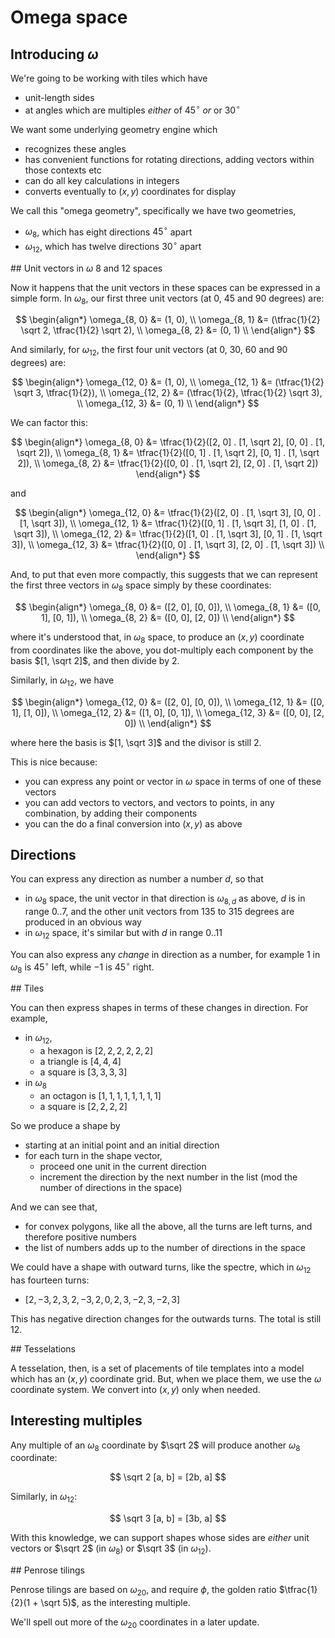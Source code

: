 # Omega space

## Introducing $\omega$

We're going to be working with tiles which have

* unit-length sides
* at angles which are multiples _either_ of $45^\circ$ _or_ or $30^\circ$

We want some underlying geometry engine which

* recognizes these angles
* has convenient functions for rotating directions, adding vectors within those contexts etc
* can do all key calculations in integers
* converts eventually to $(x,y)$ coordinates for display

We call this "omega geometry", specifically we have two geometries,

* $\omega_8$, which has eight directions $45^\circ$ apart
* $\omega_{12}$, which has twelve directions $30^\circ$ apart

## Unit vectors in $\omega$ 8 and 12 spaces

Now it happens that the unit vectors in these spaces can be expressed in a simple form.  In $\omega_8$, our first three unit vectors (at 0, 45 and 90 degrees) are:

$$
\begin{align*}
\omega_{8, 0} &= (1, 0), \\
\omega_{8, 1} &= (\tfrac{1}{2} \sqrt 2, \tfrac{1}{2} \sqrt 2), \\
\omega_{8, 2} &= (0, 1) \\
\end{align*}
$$

And similarly, for $\omega_{12}$, the first four unit vectors (at 0, 30, 60 and 90 degrees) are:

$$
\begin{align*}
\omega_{12, 0} &= (1, 0), \\
\omega_{12, 1} &= (\tfrac{1}{2} \sqrt 3, \tfrac{1}{2}), \\
\omega_{12, 2} &= (\tfrac{1}{2}, \tfrac{1}{2} \sqrt 3), \\
\omega_{12, 3} &= (0, 1) \\
\end{align*}
$$

We can factor this:

$$
\begin{align*}
\omega_{8, 0} &= \tfrac{1}{2}([2, 0] . [1, \sqrt 2], [0, 0] . [1, \sqrt 2]), \\
\omega_{8, 1} &= \tfrac{1}{2}([0, 1] . [1, \sqrt 2], [0, 1] . [1, \sqrt 2]), \\
\omega_{8, 2} &= \tfrac{1}{2}([0, 0] . [1, \sqrt 2], [2, 0] . [1, \sqrt 2])
\end{align*}
$$

and

$$
\begin{align*}
\omega_{12, 0} &= \tfrac{1}{2}([2, 0] . [1, \sqrt 3], [0, 0] . [1, \sqrt 3]), \\
\omega_{12, 1} &= \tfrac{1}{2}([0, 1] . [1, \sqrt 3], [1, 0] . [1, \sqrt 3]), \\
\omega_{12, 2} &= \tfrac{1}{2}([1, 0] . [1, \sqrt 3], [0, 1] . [1, \sqrt 3]), \\
\omega_{12, 3} &= \tfrac{1}{2}([0, 0] . [1, \sqrt 3], [2, 0] . [1, \sqrt 3]) \\
\end{align*}
$$

And, to put that even more compactly, this suggests that we can represent the first three vectors in $\omega_8$ space simply by these coordinates:

$$
\begin{align*}
\omega_{8, 0} &= ([2, 0], [0, 0]), \\
\omega_{8, 1} &= ([0, 1], [0, 1]), \\
\omega_{8, 2} &= ([0, 0], [2, 0]) \\
\end{align*}
$$

where it's understood that, in $\omega_8$ space, to produce an $(x, y)$ coordinate from coordinates like the above, you dot-multiply each component by the basis $[1, \sqrt 2]$, and then divide by 2.

Similarly, in $\omega_{12}$, we have

$$
\begin{align*}
\omega_{12, 0} &= ([2, 0], [0, 0]), \\
\omega_{12, 1} &= ([0, 1], [1, 0]), \\
\omega_{12, 2} &= ([1, 0], [0, 1]), \\
\omega_{12, 3} &= ([0, 0], [2, 0]) \\
\end{align*}
$$

where here the basis is $[1, \sqrt 3]$ and the divisor is still 2.

This is nice because:

* you can express any point or vector in $\omega$ space in terms of one of these vectors
* you can add vectors to vectors, and vectors to points, in any combination, by adding their components
* you can the do a final conversion into $(x, y)$ as above

## Directions

You can express any direction as number a number $d$, so that

* in $\omega_8$ space, the unit vector in that direction is $\omega_{8, d}$ as above, $d$ is in range $0..7$, and the other unit vectors from 135 to 315 degrees are produced in an obvious way
* in $\omega_{12}$ space, it's similar but with $d$ in range $0..11$

You can also express any _change_ in direction as a number, for example 1 in $\omega_8$ is $45^\circ$ left, while $-1$ is $45^\circ$ right.

## Tiles

You can then express shapes in terms of these changes in direction.  For example,

* in $\omega_{12}$,
  * a hexagon is $[2, 2, 2, 2, 2, 2]$
  * a triangle is $[4, 4, 4]$
  * a square is $[3, 3, 3, 3]$
* in $\omega_8$
  * an octagon is $[1, 1, 1, 1, 1, 1, 1, 1]$
  * a square is $[2, 2, 2, 2]$

So we produce a shape by

* starting at an initial point and an initial direction
* for each turn in the shape vector,
  * proceed one unit in the current direction
  * increment the direction by the next number in the list (mod the number of directions in the space)

And we can see that,

* for convex polygons, like all the above, all the turns are left turns, and therefore positive numbers
* the list of numbers adds up to the number of directions in the space

We could have a shape with outward turns, like the spectre, which in $\omega_{12}$ has fourteen turns:

* $[2, -3, 2, 3, 2, -3, 2, 0, 2, 3, -2, 3, -2, 3]$

This has negative direction changes for the outwards turns.  The total is still 12.

## Tesselations

A tesselation, then, is a set of placements of tile templates into a model which has an $(x, y)$ coordinate grid.  But, when we place them, we use the $\omega$ coordinate system.  We convert into $(x, y)$ only when needed.

## Interesting multiples

Any multiple of an $\omega_8$ coordinate by $\sqrt 2$ will produce another $\omega_8$ coordinate:

$$
\sqrt 2 [a, b] = [2b, a]
$$

Similarly, in $\omega_{12}$:

$$
\sqrt 3 [a, b] = [3b, a]
$$

With this knowledge, we can support shapes whose sides are _either_ unit vectors or $\sqrt 2$ (in $\omega_8$) or $\sqrt 3$ (in $\omega_{12}$).

## Penrose tilings

Penrose tilings are based on $\omega_{20}$, and require $\phi$, the golden ratio $\tfrac{1}{2}(1 + \sqrt 5)$, as the interesting multiple.

We'll spell out more of the $\omega_{20}$ coordinates in a later update.